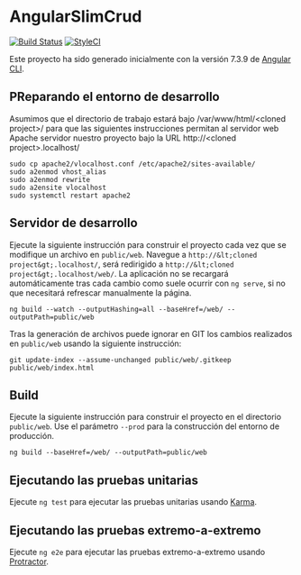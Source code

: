 # AngularSlimCrud

[![Build Status](https://travis-ci.org/ojgarciab/angular-slim-crud.svg?branch=master)](https://travis-ci.org/ojgarciab/angular-slim-crud)
[![StyleCI](https://github.styleci.io/repos/189402927/shield?branch=master)](https://github.styleci.io/repos/189402927)

Este proyecto ha sido generado inicialmente con la versión 7.3.9 de [Angular CLI](https://github.com/angular/angular-cli).

## PReparando el entorno de desarrollo

Asumimos que el directorio de trabajo estará bajo /var/www/html/&lt;cloned project&gt;/ para que las siguientes instrucciones permitan al servidor web Apache servidor nuestro proyecto bajo la URL http://&lt;cloned project&gt;.localhost/

    sudo cp apache2/vlocalhost.conf /etc/apache2/sites-available/
    sudo a2enmod vhost_alias
    sudo a2enmod rewrite
    sudo a2ensite vlocalhost
    sudo systemctl restart apache2

## Servidor de desarrollo

Ejecute la siguiente instrucción para construir el proyecto cada vez que se modifique un archivo en `public/web`. Navegue a `http://&lt;cloned project&gt;.localhost/`, será redirigido a `http://&lt;cloned project&gt;.localhost/web/`. La aplicación no se recargará automáticamente tras cada cambio como suele ocurrir con `ng serve`, si no que necesitará refrescar manualmente la página.

```
ng build --watch --outputHashing=all --baseHref=/web/ --outputPath=public/web
```

Tras la generación de archivos puede ignorar en GIT los cambios realizados en `public/web` usando la siguiente instrucción:

```
git update-index --assume-unchanged public/web/.gitkeep public/web/index.html
```

## Build

Ejecute la siguiente instrucción para construir el proyecto en el directorio `public/web`. Use el parámetro `--prod` para la construcción del entorno de producción.

```
ng build --baseHref=/web/ --outputPath=public/web
```

## Ejecutando las pruebas unitarias

Ejecute `ng test` para ejecutar las pruebas unitarias usando [Karma](https://karma-runner.github.io).

## Ejecutando las pruebas extremo-a-extremo

Ejecute `ng e2e` para ejecutar las pruebas extremo-a-extremo usando [Protractor](http://www.protractortest.org/).


